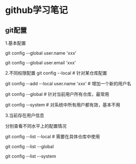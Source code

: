 # github学习笔记
## git配置

1.基本配置

git config --global user.name 'xxx'

git config --global user.email 'xxx'

2.不同权限配置
git config --local # 针对某仓库配置

git config --add --local user.name 'xxx' # 增加一个新的用户名

git config --global # 针对当前用户所有仓库，最常用

git config --system # 对系统中所有用户都有效，基本不用

3.当前存在用户信息

分别查看不同水平上的配置情况

git config --list --local # 需要在具体仓库中使用

git config --list --global

git config --list --system
